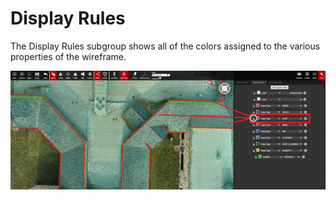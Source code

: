 # Display Rules

The Display Rules subgroup shows all of the colors assigned to the various properties of the wireframe.

![The arrow in the blue circle was clicked and all of the Eave edge types are now selected.](../.gitbook/assets/display-rules-subgroup_qaproject8583.gif)

